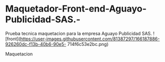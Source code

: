 # Maquetador-Front-end-Aguayo-Publicidad-SAS.-
Prueba tecnica maquetacion para la empresa Aguayo Publicidad SAS. 
![front](https://user-images.githubusercontent.com/81387297/166187886-926260dc-f13b-40b6-90e5- 714f6c53e2bc.png)



Maquetacion 
